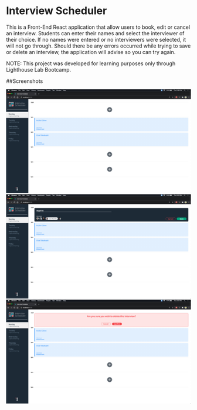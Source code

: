 # Interview Scheduler

This is a Front-End React application that allow users to book, edit or cancel an interview. Students can enter their names and select the interviewer of their choice. If no names were entered or no interviewers were selected, it will not go through. Should there be any errors occurred while trying to save or delete an interview, the application will advise so you can try again.

NOTE: This project was developed for learning purposes only through Lighthouse Lab Bootcamp.

##Screenshots

!["Booked Appointments"](https://github.com/Angel-Ho221/scheduler/blob/master/docs/Booked_Appointments.png?raw=true)
!["Student Name & Interviewer selector"](https://github.com/Angel-Ho221/scheduler/blob/master/docs/Student_Name_Input.png?raw=true)
!["Delete_Confirmation"](https://github.com/Angel-Ho221/scheduler/blob/master/docs/Delete_Confirmation.png?raw=true)

